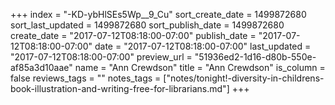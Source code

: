 +++
index = "-KD-ybHlSEs5Wp__9_Cu"
sort_create_date = 1499872680
sort_last_updated = 1499872680
sort_publish_date = 1499872680
create_date = "2017-07-12T08:18:00-07:00"
publish_date = "2017-07-12T08:18:00-07:00"
date = "2017-07-12T08:18:00-07:00"
last_updated = "2017-07-12T08:18:00-07:00"
preview_url = "51936ed2-1d16-d80b-550e-af85a3d10aae"
name = "Ann Crewdson"
title = "Ann Crewdson"
is_column = false
reviews_tags = ""
notes_tags = ["notes/tonight!-diversity-in-childrens-book-illustration-and-writing-free-for-librarians.md"]
+++

